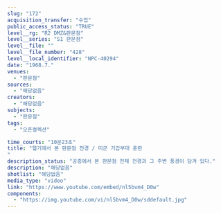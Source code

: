```yaml
---
slug: "172"
acquisition_transfer: "수집"
public_access_status: "TRUE"
level__rg: "R2 DMZ&판문점"
level__series: "S1 판문점"
level__file: ""
level__file_number: "428"
level__local_identifier: "NPC-40294"
date: "1968.7."
venues: 
  - "판문점"
sources: 
  - "해당없음"
creators: 
  - "해당없음"
subjects: 
  - "판문점"
tags: 
  - "오픈컬렉션"

time_courts: "10분23초"
title: "헬기에서 본 판문점 전경 / 미군 기갑부대 훈련
"
description_status: "공중에서 본 판문점 전체 전경과 그 주변 풍경이 담겨 있다."
description: "해당없음"
shotlist: "해당없음"
media_type: "video"
link: "https://www.youtube.com/embed/nl5bvm4_D0w"
components: 
  - "https://img.youtube.com/vi/nl5bvm4_D0w/sddefault.jpg"
---
```

